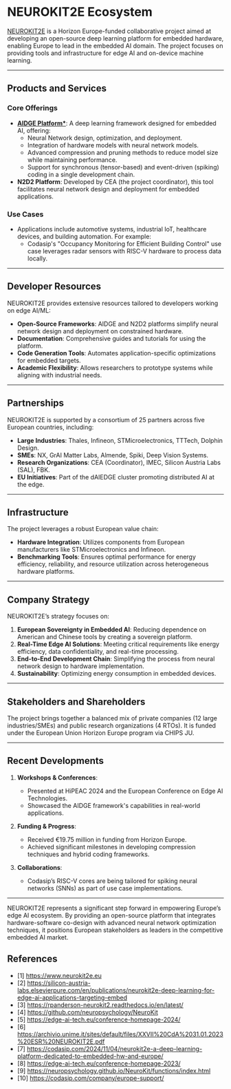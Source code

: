 # NEUROKIT2E Ecosystem

[NEUROKIT2E](https://www.neurokit2e.eu/) is a Horizon Europe-funded collaborative project aimed at developing an open-source deep learning platform for embedded hardware, enabling Europe to lead in the embedded AI domain. The project focuses on providing tools and infrastructure for edge AI and on-device machine learning.

---

## **Products and Services**

### **Core Offerings**
- **[AIDGE Platform*](https://projects.eclipse.org/projects/technology.aidge)**: A deep learning framework designed for embedded AI, offering:
  - Neural Network design, optimization, and deployment.
  - Integration of hardware models with neural network models.
  - Advanced compression and pruning methods to reduce model size while maintaining performance.
  - Support for synchronous (tensor-based) and event-driven (spiking) coding in a single development chain.
- **N2D2 Platform**: Developed by CEA (the project coordinator), this tool facilitates neural network design and deployment for embedded applications.

### **Use Cases**
- Applications include automotive systems, industrial IoT, healthcare devices, and building automation. For example:
  - Codasip's "Occupancy Monitoring for Efficient Building Control" use case leverages radar sensors with RISC-V hardware to process data locally.

---

## **Developer Resources**

NEUROKIT2E provides extensive resources tailored to developers working on edge AI/ML:
- **Open-Source Frameworks**: AIDGE and N2D2 platforms simplify neural network design and deployment on constrained hardware.
- **Documentation**: Comprehensive guides and tutorials for using the platform.
- **Code Generation Tools**: Automates application-specific optimizations for embedded targets.
- **Academic Flexibility**: Allows researchers to prototype systems while aligning with industrial needs.

---

## **Partnerships**

NEUROKIT2E is supported by a consortium of 25 partners across five European countries, including:
- **Large Industries**: Thales, Infineon, STMicroelectronics, TTTech, Dolphin Design.
- **SMEs**: NX, GrAI Matter Labs, Almende, Spiki, Deep Vision Systems.
- **Research Organizations**: CEA (Coordinator), IMEC, Silicon Austria Labs (SAL), FBK.
- **EU Initiatives**: Part of the dAIEDGE cluster promoting distributed AI at the edge.

---

## **Infrastructure**

The project leverages a robust European value chain:
- **Hardware Integration**: Utilizes components from European manufacturers like STMicroelectronics and Infineon.
- **Benchmarking Tools**: Ensures optimal performance for energy efficiency, reliability, and resource utilization across heterogeneous hardware platforms.

---

## **Company Strategy**

NEUROKIT2E’s strategy focuses on:
1. **European Sovereignty in Embedded AI**: Reducing dependence on American and Chinese tools by creating a sovereign platform.
2. **Real-Time Edge AI Solutions**: Meeting critical requirements like energy efficiency, data confidentiality, and real-time processing.
3. **End-to-End Development Chain**: Simplifying the process from neural network design to hardware implementation.
4. **Sustainability**: Optimizing energy consumption in embedded devices.

---

## **Stakeholders and Shareholders**

The project brings together a balanced mix of private companies (12 large industries/SMEs) and public research organizations (4 RTOs). It is funded under the European Union Horizon Europe program via CHIPS JU.

---

## **Recent Developments**

1. **Workshops & Conferences**:
   - Presented at HiPEAC 2024 and the European Conference on Edge AI Technologies.
   - Showcased the AIDGE framework's capabilities in real-world applications.

2. **Funding & Progress**:
   - Received €19.75 million in funding from Horizon Europe.
   - Achieved significant milestones in developing compression techniques and hybrid coding frameworks.

3. **Collaborations**:
   - Codasip’s RISC-V cores are being tailored for spiking neural networks (SNNs) as part of use case implementations.

---

NEUROKIT2E represents a significant step forward in empowering Europe’s edge AI ecosystem. By providing an open-source platform that integrates hardware-software co-design with advanced neural network optimization techniques, it positions European stakeholders as leaders in the competitive embedded AI market.

## References

- [1] https://www.neurokit2e.eu
- [2] https://silicon-austria-labs.elsevierpure.com/en/publications/neurokit2e-deep-learning-for-edge-ai-applications-targeting-embed
- [3] https://rpanderson-neurokit2.readthedocs.io/en/latest/
- [4] https://github.com/neuropsychology/NeuroKit
- [5] https://edge-ai-tech.eu/conference-homepage-2024/
- [6] https://archivio.unime.it/sites/default/files/XXVII%20CdA%2031.01.2023%20ESR%20NEUROKIT2E.pdf
- [7] https://codasip.com/2024/11/04/neurokit2e-a-deep-learning-platform-dedicated-to-embedded-hw-and-europe/
- [8] https://edge-ai-tech.eu/conference-homepage-2023/
- [9] https://neuropsychology.github.io/NeuroKit/functions/index.html
- [10] https://codasip.com/company/europe-support/
